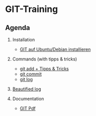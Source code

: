 # GIT-Training 

## Agenda 

  1. Installation 
     * [GIT auf Ubuntu/Debian installieren](installation-ubuntu-debian.md)
  
  1. Commands (with tipps & tricks) 
     * [git add + Tipps & Tricks](add.md)
     * [git commit](commit.md)
     * [git log](log.md)
     
  1. [Beautified log](beautify-log.md)
  
  1. Documentation 
     * [GIT Pdf](http://schulung.t3isp.de/documents/pdfs/git/git-training.pdf) 
     
   
